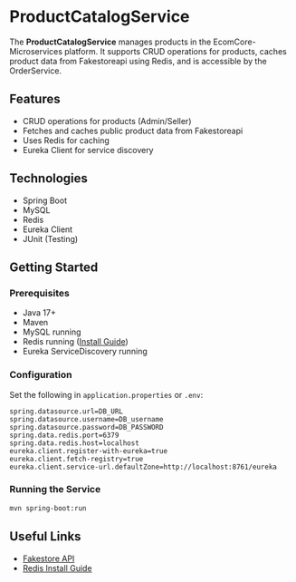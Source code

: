 # ProductCatalogService

The **ProductCatalogService** manages products in the EcomCore-Microservices platform. It supports CRUD operations for products, caches product data from Fakestoreapi using Redis, and is accessible by the OrderService.

## Features

- CRUD operations for products (Admin/Seller)
- Fetches and caches public product data from Fakestoreapi
- Uses Redis for caching
- Eureka Client for service discovery

## Technologies

- Spring Boot
- MySQL
- Redis
- Eureka Client
- JUnit (Testing)

## Getting Started

### Prerequisites

- Java 17+
- Maven
- MySQL running
- Redis running ([Install Guide](https://redis.io/docs/latest/operate/oss_and_stack/install/archive/install-redis/install-redis-on-windows/))
- Eureka ServiceDiscovery running

### Configuration

Set the following in `application.properties` or `.env`:

```
spring.datasource.url=DB_URL
spring.datasource.username=DB_username
spring.datasource.password=DB_PASSWORD
spring.data.redis.port=6379
spring.data.redis.host=localhost
eureka.client.register-with-eureka=true
eureka.client.fetch-registry=true
eureka.client.service-url.defaultZone=http://localhost:8761/eureka
```

### Running the Service

```bash
mvn spring-boot:run
```

## Useful Links

- [Fakestore API](https://fakestoreapi.com/docs)
- [Redis Install Guide](https://redis.io/docs/latest/operate/oss_and_stack/install/archive/install-redis/install-redis-on-windows/)
